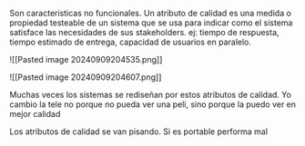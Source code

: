  Son caracteristicas no funcionales. Un atributo de calidad es una medida o propiedad testeable de un sistema que se usa para indicar como el sistema satisface las necesidades de sus stakeholders. 
 ej: tiempo de respuesta, tiempo estimado de entrega, capacidad de usuarios en paralelo.

![[Pasted image 20240909204535.png]]


![[Pasted image 20240909204607.png]]


Muchas veces los sistemas se rediseñan por estos atributos de calidad. Yo cambio la tele no porque no pueda ver una peli, sino porque la puedo ver en mejor calidad


Los atributos de calidad se van pisando. Si es portable performa mal